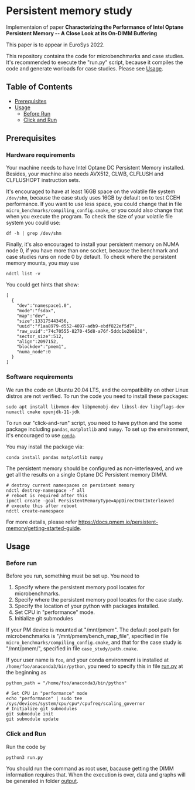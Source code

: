 # Persistent memory study

Implementaion of paper **Characterizing the Performance of Intel Optane Persistent Memory -- A Close Look at its On-DIMM Buffering**

This paper is to appear in EuroSys 2022.

This repository contains the code for microbenchmarks and case studies. It's recommended to execute the "run.py" script, because it
compiles the code and generate worloads for case studies. Please see [Usage](#usage).
## Table of Contents

<!-- - [Background](#background) -->
- [Prerequisites](#prerequisites)
- [Usage](#usage)
	- [Before Run](#before-run)
	- [Click and Run](#click-and-run)
<!-- ## Background -->

## Prerequisites

### Hardware requirements
Your machine needs to have Intel Optane DC Persistent Memory installed.
Besides, your machine also needs AVX512, CLWB, CLFLUSH and CLFLUSHOPT instruction sets.

It's encouraged to have at least 16GB space on the volatile file system `/dev/shm`, 
because the case study uses 16GB by default on to test CCEH performance. 
If you want to use less space, you could change that in file `micro_benchmarks/compiling_config.cmake`, or
you could also change that when you execute the program.
To check the size of your volatile file system you could use:
```
df -h | grep /dev/shm
```

Finally, it's also encouraged to install your persistent memory on NUMA node 0, if you have more than one socket, 
because the benchmark and case studies runs on node 0 by default.
To check where the persistent memory mounts, you may use
```
ndctl list -v
```
You could get hints that show:
```
[
  {
    "dev":"namespace1.0",
    "mode":"fsdax",
    "map":"dev",
    "size":133175443456,
    "uuid":"f1aa8979-d552-4097-adb9-ebdf822ef5d7",
    "raw_uuid":"74c70555-8270-45d8-a76f-5ddc1e2b8838",
    "sector_size":512,
    "align":2097152,
    "blockdev":"pmem1",
    "numa_node":0
  }
]
```

### Software requirements

We run the code on Ubuntu 20.04 LTS, and the compatibility on other Linux distros are not verified. 
To run the code you need to install these packages:

```
sudo apt install libvmem-dev libpmemobj-dev libssl-dev libgflags-dev numactl cmake openjdk-11-jdk
```
To run our "click-and-run" script, you need to have python and the some package including `pandas`, `matplotlib` and `numpy`.
To set up the environment, it's encouraged to use [`conda`](https://docs.anaconda.com/anaconda/install/linux/#installing-on-linux).

You may install the package via:
```
conda install pandas matplotlib numpy
```

The persistent memory should be configured as non-interleaved, and we get all the results on a single Optane DC Persistent memory DIMM.
```
# destroy current namespaces on persistent memory
ndctl destroy-namespace -f all
# reboot is required after this
ipmctl create -goal PersistentMemoryType=AppDirectNotInterleaved
# execute this after reboot
ndctl create-namespace
```
For more details, please refer https://docs.pmem.io/persistent-memory/getting-started-guide.

## Usage
### Before run
Before you run, something must be set up. You need to
1. Specify where the persistent memory pool locates for microbenchmarks.
2. Specify where the persistent memory pool locates for the case study.
3. Specify the location of your python with packages installed.
4. Set CPU in "performance" mode.
5. Initialize git submodules

If your PM device is mounted at "/mnt/pmem".
The default pool path for microbenchmarks is "/mnt/pmem/bench_map_file", specified in file 
`micro_benchmarks/compiling_config.cmake`, and that for the case study is "/mnt/pmem/", specified in
file `case_study/path.cmake`.

If your user name is `foo`, and your conda environment is installed at `/home/foo/anaconda3/bin/python`,
you need to specify this in file [run.py](run.py) at the beginning as
```
python_path = "/home/foo/anaconda3/bin/python"
```

```
# Set CPU in "performance" mode
echo "performance" | sudo tee /sys/devices/system/cpu/cpu*/cpufreq/scaling_governor
# Initialize git submodules
git submodule init
git submodule update
```

### Click and Run
Run the code by
```
python3 run.py
```
You should run the command as root user, bacause getting the DIMM information requires that.
When the execution is over, data and graphs will be generated in folder [output](output).